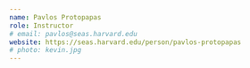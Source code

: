 ```yaml
---
name: Pavlos Protopapas
role: Instructor
# email: pavlos@seas.harvard.edu
website: https://seas.harvard.edu/person/pavlos-protopapas
# photo: kevin.jpg
---
```

